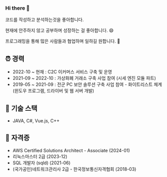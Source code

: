 ### Hi there 👋

코드를 작성하고 분석하는것을 좋아합니다. 

현재에 안주하지 않고 공부하며 성장하는 걸 좋아합니다. 😄

프로그래밍을 통해 많은 사람들과 협업하며 일하길 원합니다. 👯


## ⏰ 경력
- 2022-10 ~ 현재 : C2C 이커머스 서비스 구축 및 운영
- 2021-09 ~ 2022-10 : 가상화폐 거래소 구축 사업 참여 (시세 엔진 모듈 파트)
- 2019-05 ~ 2021-09 : 전군 PC 보안 솔루션 구축 사업 참여 - 화이트리스트 체계 (윈도우 프로그램, 드라이버 및 웹 서버 개발)

## 🔧 기술 스택
- JAVA, C#, Vue.js, C++

## 📔 자격증
- AWS Certified Solutions Architect - Associate (2024-01)
- 리눅스마스터 2급 (2023-12)
- SQL 개발자 (sqld) (2021-06)
- (국가공인)네트워크관리사 2급 - 한국정보통신자격협회 (2018-03)

<!--
**YHJOONG/YHJOONG** is a ✨ _special_ ✨ repository because its `README.md` (this file) appears on your GitHub profile.

Here are some ideas to get you started:

- 🔭 I’m currently working on ...
- 🌱 I’m currently learning ...
- 👯 I’m looking to collaborate on ...
- 🤔 I’m looking for help with ...
- 💬 Ask me about ...
- 📫 How to reach me: ...
- 😄 Pronouns: ...
- ⚡ Fun fact: ...
-->

